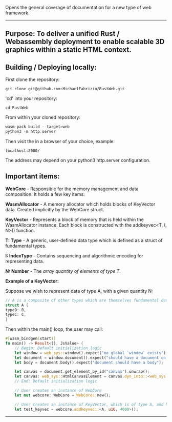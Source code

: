 Opens the general coverage of documentation for a new type of web framework.

***
## Purpose: To deliver a unified Rust / Webassembly deployment to enable scalable 3D graphics within a static HTML context.

## Building / Deploying locally:
First clone the repository:
```
git clone git@github.com:MichaelFabrizio/RustWeb.git
```

'cd' into your repository:
```
cd RustWeb
```

From within your cloned repository:
``` Rust
wasm-pack build --target=web
python3 -m http.server
```

Then visit the  in a browser of your choice, example:
```
localhost:8000/
```
The address may depend on your python3 http.server configuration.

## Important items:
**WebCore** - Responsible for the memory management and data composition. It holds a few key items:

**WasmAllocator** - A memory allocator which holds blocks of KeyVector data. Created implicitly by the WebCore struct.

**KeyVector** - Represents a block of memory that is held within the WasmAllocator instance. Each block is constructed with the addkeyvec<T, I, N>() function. 

**T: Type** - A generic, user-defined data type which is defined as a struct of fundamental types.

**I: IndexType** - Contains sequencing and algorithmic encoding for representing data.

**N: Number** - The _array quantity of elements of type T_.

**Example of a KeyVector:**

Suppose we wish to represent data of type A, with a given quantity N:
``` Rust
// A is a composite of other types which are themselves fundamental data.
struct A {
typeB: B,
typeC: C, 
}
```

Then within the main() loop, the user may call:
``` Rust
#[wasm_bindgen(start)]
fn main() -> Result<(), JsValue> {
    // Begin: Default initialization logic
    let window = web_sys::window().expect("no global `window` exists");
    let document = window.document().expect("should have a document on window");
    let body = document.body().expect("document should have a body");

    let canvas = document.get_element_by_id("canvas").unwrap();
    let canvas: web_sys::HtmlCanvasElement = canvas.dyn_into::<web_sys::HtmlCanvasElement>()?;
    // End: Default initialization logic

    // User creates an instance of WebCore
    let mut webcore: WebCore = WebCore::new();

    // User creates an instance of KeyVector, which is of type A, and holds 4000 elements.
    let test_keyvec = webcore.addkeyvec::<A, u16, 4000>();
```
***
